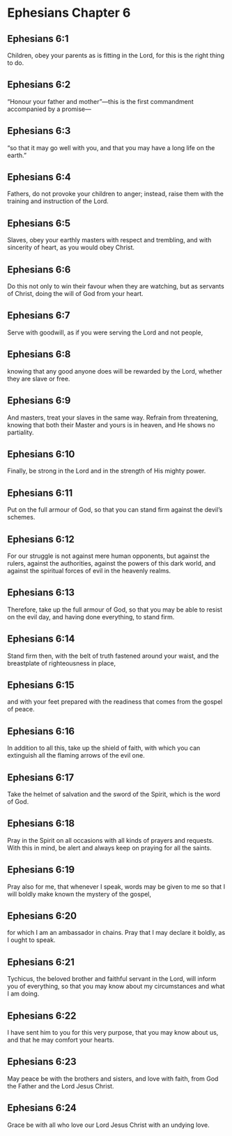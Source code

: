 # Ephesians Chapter 6

## Ephesians 6:1
Children, obey your parents as is fitting in the Lord, for this is the right thing to do.

## Ephesians 6:2
“Honour your father and mother”—this is the first commandment accompanied by a promise—

## Ephesians 6:3
“so that it may go well with you, and that you may have a long life on the earth.”

## Ephesians 6:4
Fathers, do not provoke your children to anger; instead, raise them with the training and instruction of the Lord.

## Ephesians 6:5
Slaves, obey your earthly masters with respect and trembling, and with sincerity of heart, as you would obey Christ.

## Ephesians 6:6
Do this not only to win their favour when they are watching, but as servants of Christ, doing the will of God from your heart.

## Ephesians 6:7
Serve with goodwill, as if you were serving the Lord and not people,

## Ephesians 6:8
knowing that any good anyone does will be rewarded by the Lord, whether they are slave or free.

## Ephesians 6:9
And masters, treat your slaves in the same way. Refrain from threatening, knowing that both their Master and yours is in heaven, and He shows no partiality.

## Ephesians 6:10
Finally, be strong in the Lord and in the strength of His mighty power.

## Ephesians 6:11
Put on the full armour of God, so that you can stand firm against the devil’s schemes.

## Ephesians 6:12
For our struggle is not against mere human opponents, but against the rulers, against the authorities, against the powers of this dark world, and against the spiritual forces of evil in the heavenly realms.

## Ephesians 6:13
Therefore, take up the full armour of God, so that you may be able to resist on the evil day, and having done everything, to stand firm.

## Ephesians 6:14
Stand firm then, with the belt of truth fastened around your waist, and the breastplate of righteousness in place,

## Ephesians 6:15
and with your feet prepared with the readiness that comes from the gospel of peace.

## Ephesians 6:16
In addition to all this, take up the shield of faith, with which you can extinguish all the flaming arrows of the evil one.

## Ephesians 6:17
Take the helmet of salvation and the sword of the Spirit, which is the word of God.

## Ephesians 6:18
Pray in the Spirit on all occasions with all kinds of prayers and requests. With this in mind, be alert and always keep on praying for all the saints.

## Ephesians 6:19
Pray also for me, that whenever I speak, words may be given to me so that I will boldly make known the mystery of the gospel,

## Ephesians 6:20
for which I am an ambassador in chains. Pray that I may declare it boldly, as I ought to speak.

## Ephesians 6:21
Tychicus, the beloved brother and faithful servant in the Lord, will inform you of everything, so that you may know about my circumstances and what I am doing.

## Ephesians 6:22
I have sent him to you for this very purpose, that you may know about us, and that he may comfort your hearts.

## Ephesians 6:23
May peace be with the brothers and sisters, and love with faith, from God the Father and the Lord Jesus Christ.

## Ephesians 6:24
Grace be with all who love our Lord Jesus Christ with an undying love.
